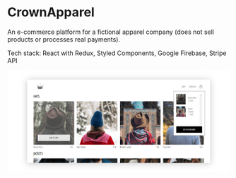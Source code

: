 # CrownApparel

An e-commerce platform for a fictional apparel company
(does not sell products or processes real payments).

Tech stack: React with Redux, Styled Components, Google Firebase, Stripe API

![Image of Project](https://raw.githubusercontent.com/rebeccaskladd/CrownApparel/main/src/assets/shop-page.png)
